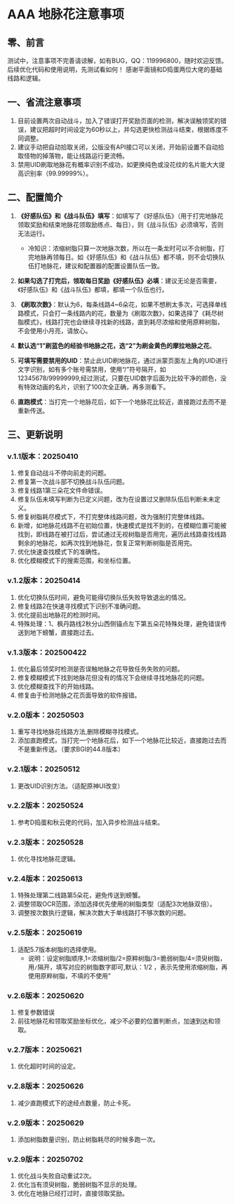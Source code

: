 # AAA 地脉花注意事项

## 零、前言

测试中，注意事项不完善请谅解，如有BUG，QQ：119996800，随时欢迎反馈。
后续优化代码和使用说明，先测试看如何！
感谢平面镜和D捣蛋两位大佬的基础线路和逻辑。

## 一、省流注意事项

1. 目前设置两次自动战斗，加入了错误打开奖励页面的检测，解决误触领奖的错误，建议把超时时间设定为60秒以上，并勾选更快检测战斗结束，根据练度不同调整。
2. 建议手动把自动拾取关闭，公版没有API接口可以关闭，开始前设置不自动拾取怪物的掉落物，能让线路运行更流畅。
3. 禁用UID刷取地脉花有概率识别不成功，如更换纯色或没花纹的名片能大大提高识别率（99.99999%）。

## 二、配置简介

1. **《好感队伍》和《战斗队伍》填写**：如填写了《好感队伍》（用于打完地脉花领取奖励和结束地脉花领取励练点、每日），则《战斗队伍》必须填写，否则无法运行。
   - 冷知识：浓缩树脂只算一次地脉次数，所以在一条龙时可以不合树脂，打完地脉再领每日。如《好感队伍》和《战斗队伍》都不填，则不会切换队伍打地脉花，建议和配置器的配置设置队伍一致。

2. **如果勾选了打完后，领取每日奖励《好感队伍》必填**：建议无论是否需要，《好感队伍》和《战斗队伍》都填，都填一个队伍也行。

3. **《刷取次数》**：默认为6，每条线路4~6朵花，如果不想刷太多次，可选择单线路模式，只会打一条线路内的花，数量为《刷取次数》，如果选择了《耗尽树脂模式》，线路打完也会继续寻找新的线路，直到耗尽浓缩和使用原粹树脂，不会使用小月亮，请放心。

4. **默认选“1”刷蓝色的经验书地脉之花，选“2”为刷金黄色的摩拉地脉之花**。

5. **可填写需要禁用的UID**：禁止此UID刷地脉花，通过派蒙页面左上角的UID进行文字识别，如有多个账号需禁用，使用“/”符号隔开，如12345678/99999999,经过测试，只要在UID数字后面为比较干净的颜色，没有特效动画的名片，识别了100次全正确，再多测看下。

6. **直跑模式**：当打完一个地脉花后，如下一个地脉花比较近，直接跑过去而不是重新传送。

## 三、更新说明

### v.1.1版本：20250410

1. 修复自动战斗不停向前走的问题。
2. 修复第一次战斗部不切换战斗队伍问题。
3. 修复线路1第三朵花文件命错误。
4. 修复队伍未填写判断为已定义问题，改为在设置过又删除队伍后判断未未定义。
5. 修复树脂耗尽模式下，不打完整体线路问题，改为强制打完整体线路。
6. 新增，如地脉花线路不在初始位置，快速模式是找不到的，在模糊位置可能被找到，即线路在被打过后，尝试通过无视树脂是否用完，遍历此线路查找线路剩余的地脉花，如再次找到地脉花，恢复正常判断树脂是否用完。
7. 优化快速查找模式下的准确性。
8. 优化模糊模式下的搜索范围，和坐标位置。

### v.1.2版本：20250414

1. 优化切换队伍时间，避免可能得切换队伍失败导致退出的情况。
2. 修复线路2在快速寻找模式下识别不准确问题。
3. 优化提前出地脉花的检测时间。
4. 特殊处理：1、枫丹路线2秋分山西侧锚点左下第五朵花特殊处理，避免错误传送到地下螃蟹，直接跑过去。

### v.1.3版本：202500422

1. 优化最后领奖时检测是否误触地脉之花导致任务失败的问题。
2. 修复模糊模式下找到地脉花但没有的情况下会继续寻找地脉花的问题。
3. 优化模糊查找下的开始线路。
4. 修复由于检测地脉之花页面导致的软件报错。

### v.2.0版本：20250503

1. 重写寻找地脉花线路方法,删除模糊寻找模式。
2. 添加直跑模式，当打完一个地脉花后，如下一个地脉花比较近，直接跑过去而不是重新传送。（要求BGI的44.8版本）

### v.2.1版本：20250512

1. 更改UID识别方法。（适配原神UI改变）

### v.2.2版本：20250524

1. 参考D捣蛋和秋云佬的代码，加入异步检测战斗结束。

### v.2.3版本：20250528

1. 优化寻找地脉花逻辑。

### v.2.4版本：20250613

1. 特殊处理第二线路第5朵花，避免传送到螃蟹。
2. 调整领取OCR范围，添加选择优先使用的树脂类型（适配3次地脉双倍）。
3. 调整按次数执行逻辑，解决次数大于单线路打不够次数的问题。

### v.2.5版本：20250619

1. 适配5.7版本树脂的选择使用。
   - 说明：设定树脂顺序,1=浓缩树脂/2=原粹树脂/3=脆弱树脂/4=须臾树脂，用`/`隔开，填写对应的树脂数字即可,默认：1/2 ，表示先使用浓缩树脂，再使用原粹树脂，不填的不使用"

### v.2.6版本：20250620

1. 修复参数错误
2. 前往地脉花和领取奖励坐标优化，减少不必要的位置判断点，加速到达和领取。

### v.2.7版本：20250621

1. 优化超时时间的设定。

### v.2.8版本：20250626

1. 减少直跑模式下的途经点数量，防止卡死。

### v.2.9版本：20250629

1. 添加树脂数量识别，防止树脂耗尽的时候多跑一次。

### v.2.9版本：20250702

1. 优化战斗失败自动重试2次。
2. 优化当有须臾树脂，脆弱树脂不显示的处理。
3. 优化在地脉已经打过时，直接领取奖励。